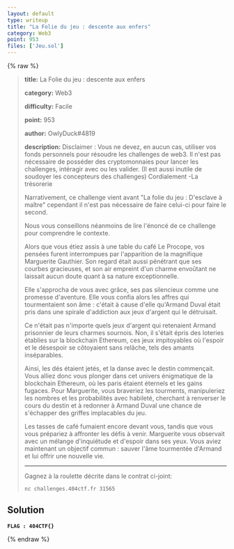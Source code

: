 ```yaml
---
layout: default
type: writeup
title: "La Folie du jeu : descente aux enfers"
category: Web3
point: 953
files: ['Jeu.sol']
---
```


{% raw %}
> **title:** La Folie du jeu : descente aux enfers
>
> **category:** Web3
>
> **difficulty:** Facile
>
> **point:** 953
>
> **author:** OwlyDuck#4819
>
> **description:**
> Disclaimer : Vous ne devez, en aucun cas, utiliser vos fonds personnels pour résoudre les challenges de web3. Il n'est pas nécessaire de posséder des cryptomonnaies pour lancer les challenges, intéragir avec ou les valider. (Il est aussi inutile de soudoyer les concepteurs des challenges) Cordialement -La trésorerie
> 
> Narrativement, ce challenge vient avant "La folie du jeu : D'esclave à maître" cependant il n'est pas nécessaire de faire celui-ci pour faire le second.
> 
> Nous vous conseillons néanmoins de lire l'énoncé de ce challenge pour comprendre le contexte.
> 
> Alors que vous étiez assis à une table du café Le Procope, vos pensées furent interrompues par l'apparition de la magnifique Marguerite Gauthier. Son regard était aussi pénétrant que ses courbes gracieuses, et son air empreint d'un charme envoûtant ne laissait aucun doute quant à sa nature exceptionnelle.
> 
> Elle s'approcha de vous avec grâce, ses pas silencieux comme une promesse d'aventure. Elle vous confia alors les affres qui tourmentaient son âme : c'était à cause d'elle qu'Armand Duval était pris dans une spirale d'addiction aux jeux d'argent qui le détruisait.
> 
> Ce n'était pas n'importe quels jeux d'argent qui retenaient Armand prisonnier de leurs charmes sournois. Non, il s'était épris des loteries établies sur la blockchain Ethereum, ces jeux impitoyables où l'espoir et le désespoir se côtoyaient sans relâche, tels des amants inséparables.
> 
> Ainsi, les dés étaient jetés, et la danse avec le destin commençait. Vous alliez donc vous plonger dans cet univers énigmatique de la blockchain Ethereum, où les paris étaient éternels et les gains fugaces. Pour Marguerite, vous braveriez les tourments, manipuleriez les nombres et les probabilités avec habileté, cherchant à renverser le cours du destin et à redonner à Armand Duval une chance de s'échapper des griffes implacables du jeu.
> 
> Les tasses de café fumaient encore devant vous, tandis que vous vous prépariez à affronter les défis à venir. Marguerite vous observait avec un mélange d'inquiétude et d'espoir dans ses yeux. Vous aviez maintenant un objectif commun : sauver l'âme tourmentée d'Armand et lui offrir une nouvelle vie.
> 
> ***
> 
> Gagnez à la roulette décrite dans le contrat ci-joint:
> 
> ```
> nc challenges.404ctf.fr 31565
> ```

## Solution


**`FLAG : 404CTF{}`**

{% endraw %}
